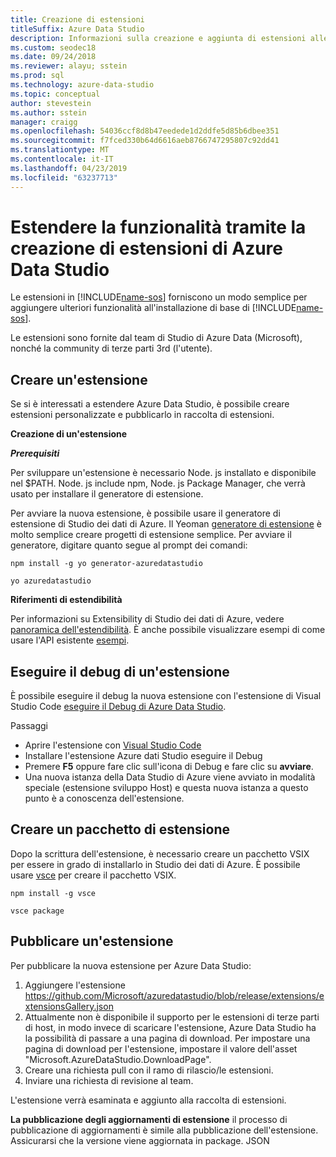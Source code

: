 ```yaml
---
title: Creazione di estensioni
titleSuffix: Azure Data Studio
description: Informazioni sulla creazione e aggiunta di estensioni alle Data Studio di Azure
ms.custom: seodec18
ms.date: 09/24/2018
ms.reviewer: alayu; sstein
ms.prod: sql
ms.technology: azure-data-studio
ms.topic: conceptual
author: stevestein
ms.author: sstein
manager: craigg
ms.openlocfilehash: 54036ccf8d8b47eedede1d2ddfe5d85b6dbee351
ms.sourcegitcommit: f7fced330b64d6616aeb8766747295807c92dd41
ms.translationtype: MT
ms.contentlocale: it-IT
ms.lasthandoff: 04/23/2019
ms.locfileid: "63237713"
---
```

# <a name="extend-the-functionality-by-creating-azure-data-studio-extensions"></a>Estendere la funzionalità tramite la creazione di estensioni di Azure Data Studio

Le estensioni in [!INCLUDE[name-sos](../includes/name-sos-short.md)] forniscono un modo semplice per aggiungere ulteriori funzionalità all'installazione di base di [!INCLUDE[name-sos](../includes/name-sos-short.md)].

Le estensioni sono fornite dal team di Studio di Azure Data (Microsoft), nonché la community di terze parti 3rd (l'utente).


## <a name="author-an-extension"></a>Creare un'estensione

Se si è interessati a estendere Azure Data Studio, è possibile creare estensioni personalizzate e pubblicarlo in raccolta di estensioni.

**Creazione di un'estensione**

***Prerequisiti***

Per sviluppare un'estensione è necessario Node. js installato e disponibile nel $PATH. Node. js include npm, Node. js Package Manager, che verrà usato per installare il generatore di estensione.

Per avviare la nuova estensione, è possibile usare il generatore di estensione di Studio dei dati di Azure. Il Yeoman [generatore di estensione](https://www.npmjs.com/package/generator-azuredatastudio) è molto semplice creare progetti di estensione semplice. Per avviare il generatore, digitare quanto segue al prompt dei comandi:

`npm install -g yo generator-azuredatastudio`

`yo azuredatastudio`


**Riferimenti di estendibilità**

Per informazioni su Extensibility di Studio dei dati di Azure, vedere [panoramica dell'estendibilità](extensibility.md). È anche possibile visualizzare esempi di come usare l'API esistente [esempi](https://github.com/Microsoft/azuredatastudio/tree/master/samples).


## <a name="debug-an-extension"></a>Eseguire il debug di un'estensione

È possibile eseguire il debug la nuova estensione con l'estensione di Visual Studio Code [eseguire il Debug di Azure Data Studio](https://github.com/kevcunnane/sqlops-debug).

Passaggi
- Aprire l'estensione con [Visual Studio Code](https://code.visualstudio.com/)
- Installare l'estensione Azure dati Studio eseguire il Debug
- Premere **F5** oppure fare clic sull'icona di Debug e fare clic su **avviare**.
- Una nuova istanza della Data Studio di Azure viene avviato in modalità speciale (estensione sviluppo Host) e questa nuova istanza a questo punto è a conoscenza dell'estensione.


## <a name="create-an-extension-package"></a>Creare un pacchetto di estensione

Dopo la scrittura dell'estensione, è necessario creare un pacchetto VSIX per essere in grado di installarlo in Studio dei dati di Azure. È possibile usare [vsce](https://github.com/Microsoft/vscode-vsce) per creare il pacchetto VSIX.

`npm install -g vsce`

`vsce package`


## <a name="publish-an-extension"></a>Pubblicare un'estensione

Per pubblicare la nuova estensione per Azure Data Studio:

1. Aggiungere l'estensione https://github.com/Microsoft/azuredatastudio/blob/release/extensions/extensionsGallery.json
2. Attualmente non è disponibile il supporto per le estensioni di terze parti di host, in modo invece di scaricare l'estensione, Azure Data Studio ha la possibilità di passare a una pagina di download. Per impostare una pagina di download per l'estensione, impostare il valore dell'asset "Microsoft.AzureDataStudio.DownloadPage".
3. Creare una richiesta pull con il ramo di rilascio/le estensioni.
4. Inviare una richiesta di revisione al team.

L'estensione verrà esaminata e aggiunto alla raccolta di estensioni.

**La pubblicazione degli aggiornamenti di estensione** il processo di pubblicazione di aggiornamenti è simile alla pubblicazione dell'estensione. Assicurarsi che la versione viene aggiornata in package. JSON
